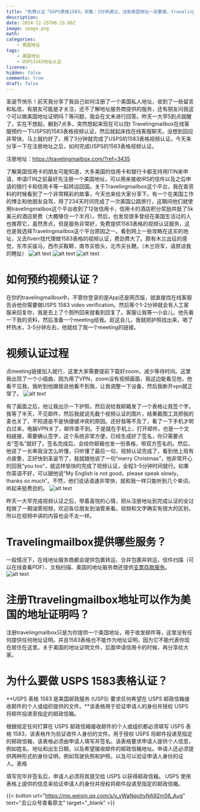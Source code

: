 ```yaml
---
title: "免费认证「USPS表格1583」攻略：3分钟通过，注册美国地址一定要做，travelingmailbox竟然有免费服务！"
description: 
date: 2024-12-25T06:15:08Z
image: image.png
math: 
categories:
    - 美国地址
tags:
    - 美国地址
    - USPS1583地址认证
license: 
hidden: false
comments: true
draft: false
---
```



圣诞节快乐！前天我分享了我自己如何注册了一个美国私人地址，收到了一些留言和私信，有朋友可能是才关注，还不了解地址服务商提供的服务，还有朋友问我这个可以做美国地址证明吗？等问题，我会在文末进行回答。昨天一大早5到点就醒了，实在不想起，躺到7点多，突然想起来现在可以找t Travelingmailbox在线客服预约一下USPS的1583表格视频认证，然后就起床找在线客服聊天。没想到回应非常快，马上就约好了，用了3分钟就完成了USPS的1583表格视频认证。今天来分享一下在注册地址之后，如何完成USPS的1583表格视频认证。

注册地址：https://travelingmailbox.com/?ref=3435

了解美国信用卡的朋友可能知道，大多美国的信用卡和银行卡都支持用ITIN来申请，申请ITIN之前最好先注册一个美国地址，可以用来接收IRS的信件以及之后申请的银行卡和信用卡等一起转运回国。关于Travelingmailbox这个平台，我在查资料的时候看到了一个非常精彩的故事，今天也来给大家分享下。有一个在美国工作的博主和他朋友自驾，用了234天时间完成了一次美国公路旅行，这期间他们就使用travelingmailbox这个平台收到了12张信用卡，信用卡的酒店积分奖励共抵了5k美元的酒店房费（大概够住一个半月）。然后，也发现很多曾经在美国生活过的人也推荐它，虽然贵点，但是服务非常好，免费提供1583表格的视频认证服务，这也是我选择Travelingmailbox这个平台原因之一。看到网上一些攻略在这买的地址，又去fiverr找代理做1583表格的视频认证，费劲费大了。颇有木兰出征的感觉，东市买骏马，西市买鞍鞯，南市买辔头，北市买长鞭。（木兰将军，请原谅我的瞎扯）
![alt text](image-2.png)
![alt text](image-1.png)
![alt text](image-1.png)

# 如何预约视频认证？

在你的travelingmailbox中，不管你登录的是App还是网页版，就直接找在线客服告诉他你需要做USPS 1583 video verification。然后等个1-2分钟就会有人工客服来回复你，我是去上了个厕所回来就看到回复了。客服让我等一小会儿，他先看一下我的资料，然后准备一个meeting给我。趁这会儿，我就把护照找出来，喝了杯热水，3-5分钟左右，他就给了我一个meeting的链接。

# 视频认证过程

点meeting链接加入就行，这里大家需要提前下载好zoom，减少等待时间。这里我出现了一个小插曲，因为用了VPN，zoom没有视频画面，我这边能看见他，他看不见我，我听到他跟我说他看不到我，让我调整一下设备，然后我断开vpn就正常了。
![alt text](image-4.png)

有了画面之后，他让我出示一下护照，然后说给我邮箱发了一个表格让我签个字。我等了半天，不见邮件，然后我就说先截个视频认证的图片，结果截图工具把我的麦也关了，不知道是不是快捷键冲突的原因。还好我等不及了，看了一下手机才明白过来，电脑VPN关了，邮件查不到。于是就在手机上，打开邮件，也是一个文档链接，需要确认签字，这个系统非常方便，已经生成好了签名，你只需要点击“签名”就好了。签名完成后，会给你邮箱也发一份表格，带双方签名的。然后，他说了一长串我没怎么听懂，只听懂了最后一句，视频认证完成了，看到他上班有点疲惫，正好快到圣诞节了，我就跟他说了一句“merry Christmas”，他非常开心的回我“you too”，就这样愉快的完成了视频认证，全程3-5分钟时间就行。如果你英语不好，可以跟他说“My English is not good，please speak slowly，thanks so much”。不然，他们说话语速非常快，就和我一样只能听到几个单词，听起来挺费劲的。
![alt text](image-3.png)

昨天一大早完成视频认证之后，带着喜悦的心情，把从注册地址到完成认证的全过程做了一期油管视频，欢迎各位朋友到油管来看。视频和文字确实有很大的区别，所以在视频中讲的内容也会不太一样。

# Travelingmailbox提供哪些服务？

一般情况下，在线地址服务商都会提供包裹转运、合并包裹并转运，信件扫描（可以在线查看PDF）、文档扫描、美国的地址服务商还提供[支票存款服务](https://travelingmailbox.com/check-deposit-services/)。
![alt text](image-5.png)

# **注册Ttravelingmailbox地址可以作为美国的地址证明吗？**

注册travelingmailbox只是为你提供一个美国地址，用于收发邮件等，这里没有任何提供任何地址证明。并且1583表格也不能作为地址证明，因为它不能代表你现在居住在这里。关于美国的地址证明文件，后面申请信用卡的时候，再分享给大家。

# 为什么要做 USPS 1583表格认证？

‍**USPS 表格 1583 是美国邮政服务 (USPS) 要求任何希望在 USPS 邮政信箱接收邮件的个人或组织提供的文件。**该表格用于验证申请人的身份并授权 USPS 将邮件投递至指定的邮政信箱。

根据规定任何打算在 USPS 邮政信箱接收邮件的个人或组织都必须填写 USPS 表格 1583，该表格作为验证收件人身份的文件。用于授权 USPS 将邮件投递至指定的邮政信箱，该表格必须由申请人填写并签名。该表格要求申请人提供个人信息，例如姓名、地址和出生日期，以及希望接收邮件的邮政信箱地址。申请人还必须提供两种形式的身份证明，例如驾驶执照和护照，以及可以验证申请人身份的证人。‍表格

填写完毕并签名后，申请人必须将其提交给 USPS 以获得邮政信箱。 USPS 使用表格上提供的信息来验证申请人的身份并授权将邮件投递至指定的邮政信箱。

‍{{< button url="<https://mp.weixin.qq.com/s/y_vWaNqoItyNA92m56_Aug>" text="去公众号查看原文" target="_blank" >}}